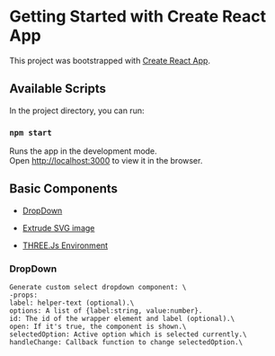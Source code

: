 # Getting Started with Create React App

This project was bootstrapped with [Create React App](https://github.com/facebook/create-react-app).

## Available Scripts

In the project directory, you can run:

### `npm start`

Runs the app in the development mode.\
Open [http://localhost:3000](http://localhost:3000) to view it in the browser.

## Basic Components

- [DropDown](#dropdown)

- [Extrude SVG image](#extrude-svg-image)

- [THREE.Js Environment](#three.js-environment)

### DropDown

    Generate custom select dropdown component: \
    -props:
    label: helper-text (optional).\
    options: A list of {label:string, value:number}.
    id: The id of the wrapper element and label (optional).\
    open: If it's true, the component is shown.\ 
    selectedOption: Active option which is selected currently.\
    handleChange: Callback function to change selectedOption.\